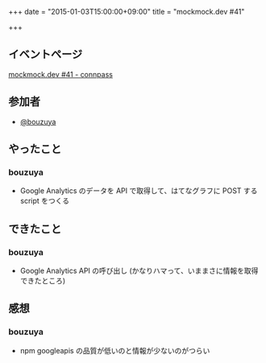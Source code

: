 +++
date = "2015-01-03T15:00:00+09:00"
title = "mockmock.dev #41"

+++

## イベントページ
[mockmock.dev #41 - connpass](http://mockmock.connpass.com/event/24898/)

## 参加者

* [@bouzuya](https://twitter.com/bouzuya)

## やったこと

### bouzuya

- Google Analytics のデータを API で取得して、はてなグラフに POST する script をつくる

## できたこと

### bouzuya

- Google Analytics API の呼び出し (かなりハマって、いままさに情報を取得できたところ)

## 感想

### bouzuya

- npm googleapis の品質が低いのと情報が少ないのがつらい
